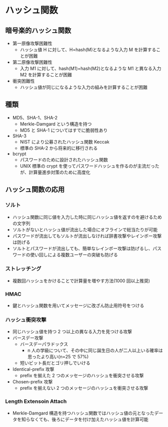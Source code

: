 # ハッシュ関数

## 暗号楽的ハッシュ関数

- 第一原像攻撃困難性
  - ハッシュ値 H に対して、H=hash(M)となるような入力 M を計算することが困難
- 第二原像攻撃困難性
  - 入力 M1 に対して、hash(M1)=hash(M2)となるような M1 と異なる入力 M2 を計算することが困難
- 衝突困難性
  - ハッシュ値が同じになるような入力の組みを計算することが困難

## 種類

- MD5、SHA-1、SHA-2
  - Merkle-Damgard という構造を持つ
  - MD5 と SHA-1 についてはすでに脆弱性あり
- SHA-3
  - NIST により公募されたハッシュ関数 Keccak
  - 標準の SHA-2 から将来的に移行される
- bcrypt
  - パスワードのために設計されたハッシュ関数
  - UNIX 標準の crypt を使ってパスワードハッシュを作るのが主流だったが、計算量進歩対策のために高度化

## ハッシュ関数の応用

### ソルト

- ハッシュ関数に同じ値を入力した時に同じハッシュ値を返すのを避けるための文字列
- ソルトがないとハッシュ値が流出した場合にオフラインで総当たりが可能
- パスワードが流出してもソルトが流出しなければ辞書攻撃やレインボー攻撃は防げる
- ソルトとパスワードが流出しても、簡単なレインボー攻撃は防げるし、パスワードの使い回しによる複数ユーザーの突破も防げる

### ストレッチング

- 複数回ハッシュをかけることで計算量を増やす方法(1000 回以上推奨)

### HMAC

- 鍵とハッシュ関数を用いてメッセージに改ざん防止用符号をつける

### ハッシュ衝突攻撃

- 同じハッシュ値を持つ 2 つ以上の異なる入力を見つける攻撃
- バースデー攻撃
  - バースデーパラドックス
    - n 人の学級について、その中に同じ誕生日の人が二人以上いる確率は思ったより高い(n=25 で 57%)
  - 短いビット長だとゴリ押しでいける
- Identical-prefix 攻撃
  - prefix を揃えた 2 つのメッセージのハッシュを衝突させる攻撃
- Chosen-prefix 攻撃
  - prefix を揃えない 2 つのメッセージのハッシュを衝突させる攻撃

### Length Extensoin Attach

- Merkle-Damgard 構造を持つハッシュ関数ではハッシュ値の元となったデータを知らなくても、後ろにデータを付け加えたハッシュ値を計算可能
